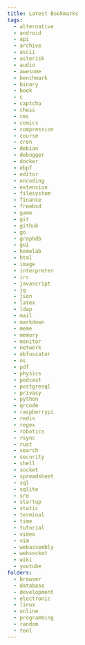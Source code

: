 ```yaml
---
title: Latest Bookmarks
tags:
  - alternative
  - android
  - api
  - archive
  - ascii
  - asterisk
  - audio
  - awesome
  - benchmark
  - binary
  - book
  - c
  - captcha
  - chess
  - cms
  - comics
  - compression
  - course
  - cron
  - debian
  - debugger
  - docker
  - ebpf
  - editor
  - encoding
  - extension
  - filesystem
  - finance
  - freebsd
  - game
  - git
  - github
  - go
  - graphdb
  - gui
  - homelab
  - html
  - image
  - interpreter
  - irc
  - javascript
  - jq
  - json
  - latex
  - ldap
  - mail
  - markdown
  - meme
  - memory
  - monitor
  - network
  - obfuscator
  - os
  - pdf
  - physics
  - podcast
  - postgresql
  - privacy
  - python
  - qrcode
  - raspberrypi
  - redis
  - regex
  - robotics
  - rsync
  - rust
  - search
  - security
  - shell
  - socket
  - spreadsheet
  - sql
  - sqlite
  - sre
  - startup
  - static
  - terminal
  - time
  - tutorial
  - video
  - vim
  - webassembly
  - websocket
  - wiki
  - youtube
folders:
  - browser
  - database
  - development
  - electronic
  - linux
  - online
  - programming
  - random
  - tool
---
```

